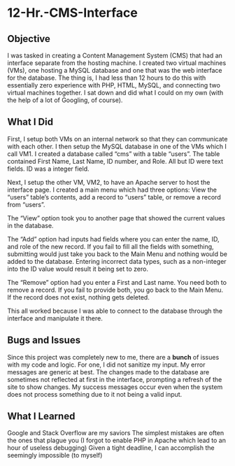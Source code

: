 # 12-Hr.-CMS-Interface

## Objective

I was tasked in creating a Content Management System (CMS) that had an interface separate from the hosting machine. I created two virtual machines (VMs), one hosting a MySQL database and one that was the web interface for the database. The thing is, I had less than 12 hours to do this with essentially zero experience with PHP, HTML, MySQL, and connecting two virtual machines together. I sat down and did what I could on my own (with the help of a lot of Googling, of course).

## What I Did

First, I setup both VMs on an internal network so that they can communicate with each other. I then setup the MySQL database in one of the VMs which I call VM1. I created a database called “cms” with a table “users”. The table contained First Name, Last Name, ID number, and Role. All but ID were text fields. ID was a integer field.

Next, I setup the other VM, VM2, to have an Apache server to host the interface page. I created a main menu which had three options: View the “users” table’s contents, add a record to “users” table, or remove a record from “users”. 

The “View” option took you to another page that showed the current values in the database. 

The “Add” option had inputs had fields where you can enter the name, ID, and role of the new record. If you fail to fill all the fields with something, submitting would just take you back to the Main Menu and nothing would be added to the database. Entering incorrect data types, such as a non-integer into the ID value would result it being set to zero.

The “Remove” option had you enter a First and Last name. You need both to remove a record. If you fail to provide both, you go back to the Main Menu. If the record does not exist, nothing gets deleted.

This all worked because I was able to connect to the database through the interface and manipulate it there. 

## Bugs and Issues

Since this project was completely new to me, there are a **bunch** of issues with my code and logic. For one, I did not sanitize my input. My error messages are generic at best. The changes made to the database are sometimes not reflected at first in the interface, prompting a refresh of the site to show changes. My success messages occur even when the system does not process something due to it not being a valid input. 

## What I Learned

Google and Stack Overflow are my saviors
The simplest mistakes are often the ones that plague you (I forgot to enable PHP in Apache which lead to an hour of useless debugging)
Given a tight deadline, I can accomplish the seemingly impossible (to myself)
